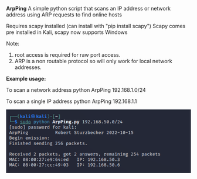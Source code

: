 **ArpPing**
A simple python script that scans an IP address or network address using ARP requests to find online hosts

Requires scapy installed (can install with "pip install scapy")
Scapy comes pre installed in Kali, scapy now supports Windows 

Note: 
1. root access is required for raw port access. 
2. ARP is a non routable protocol so will only work for local network addresses. 


**Example usage:**

To scan a network address 
python ArpPing 192.168.1.0/24

To scan a single IP address
python ArpPing 192.168.1.1

![Screenshot](https://github.com/GR0B/ArpPing/blob/main/screenshot.png)
